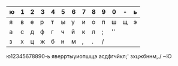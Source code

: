
| ю   | 1   | 2   | 3   | 4   | 5   | 6   | 7   | 8   | 9   | 0   | -   | ь   |
| --- | --- | --- | --- | --- | --- | --- | --- | --- | --- | --- | --- | --- |
| я   | в   | е   | р   | т   | ы   | у   | и   | о   | п   | ш   | щ   | э   |
| а   | с   | д   | ф   | г   | ч   | й   | к   | л   | ;   | ''  |     |     |
| з   | х   | ц   | ж   | б   | н   | м   | ,   | .   | /   |     |     |     |

ю12345678890-ь
яверртыуиопшщэ
асдфгчйкл;'
зхцжбннм,./
~Ю